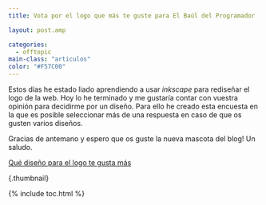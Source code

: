 ```yaml
---
title: Vota por el logo que más te guste para El Baúl del Programador

layout: post.amp

categories:
  - offtopic
main-class: "articulos"
color: "#F57C00"
---
```

Estos días he estado liado aprendiendo a usar *inkscape* para rediseñar el logo de la web. Hoy lo he terminado y me gustaría contar con vuestra opinión para decidirme por un diseño. Para ello he creado esta encuesta en la que es posible seleccionar más de una respuesta en caso de que os gusten varios diseños.

Gracias de antemano y espero que os guste la nueva mascota del blog! Un saludo.  

<!--ad-->
<noscript>
<a href="http://polldaddy.com/poll/7207708/">Qué diseño para el logo te gusta más</a>
</noscript>


[<amp-img layout="responsive" src="/assets/img/2013/06/LOGOS.png" alt="LOGOS" width="978px" height="786px" />][1]{.thumbnail}



 [1]: /assets/img/2013/06/LOGOS.png

{% include toc.html %}
